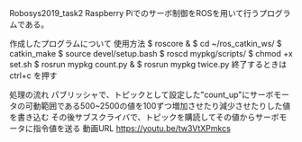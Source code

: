 Robosys2019_task2
Raspberry Piでのサーボ制御をROSを用いて行うプログラムである。

作成したプログラムについて
使用方法
$ roscore &
$ cd ~/ros_catkin_ws/
$ catkin_make
$ source devel/setup.bash
$ roscd mypkg/scripts/
$ chmod +x set.sh
$ rosrun mypkg count.py &
$ rosrun mypkg twice.py
終了するときは ctrl+c を押す

処理の流れ
パブリッシャで、トピックとして設定した"count_up"にサーボモータの可動範囲である500~2500の値を100ずつ増加させたり減少させたりした値を書き込む
その後サブスクライバで、トピックを購読してその値からサーボモータに指令値を送る
動画URL
https://youtu.be/tw3VtXPmkcs
